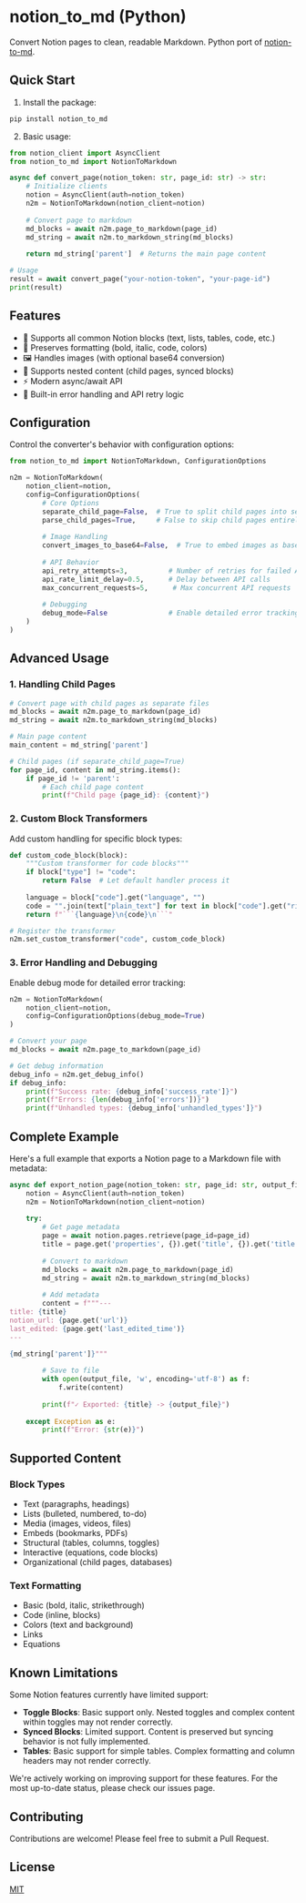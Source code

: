 # notion_to_md (Python)

Convert Notion pages to clean, readable Markdown. Python port of [notion-to-md](https://github.com/souvikinator/notion-to-md).

## Quick Start

1. Install the package:
```bash
pip install notion_to_md
```

2. Basic usage:
```python
from notion_client import AsyncClient
from notion_to_md import NotionToMarkdown

async def convert_page(notion_token: str, page_id: str) -> str:
    # Initialize clients
    notion = AsyncClient(auth=notion_token)
    n2m = NotionToMarkdown(notion_client=notion)
    
    # Convert page to markdown
    md_blocks = await n2m.page_to_markdown(page_id)
    md_string = await n2m.to_markdown_string(md_blocks)
    
    return md_string['parent']  # Returns the main page content

# Usage
result = await convert_page("your-notion-token", "your-page-id")
print(result)
```

## Features

- 🎯 Supports all common Notion blocks (text, lists, tables, code, etc.)
- 📝 Preserves formatting (bold, italic, code, colors)
- 🖼️ Handles images (with optional base64 conversion)
- 📑 Supports nested content (child pages, synced blocks)
- ⚡ Modern async/await API
- 🔁 Built-in error handling and API retry logic

## Configuration

Control the converter's behavior with configuration options:

```python
from notion_to_md import NotionToMarkdown, ConfigurationOptions

n2m = NotionToMarkdown(
    notion_client=notion,
    config=ConfigurationOptions(
        # Core Options
        separate_child_page=False,  # True to split child pages into separate files
        parse_child_pages=True,     # False to skip child pages entirely
        
        # Image Handling
        convert_images_to_base64=False,  # True to embed images as base64
        
        # API Behavior
        api_retry_attempts=3,          # Number of retries for failed API calls
        api_rate_limit_delay=0.5,      # Delay between API calls
        max_concurrent_requests=5,      # Max concurrent API requests
        
        # Debugging
        debug_mode=False               # Enable detailed error tracking
    )
)
```

## Advanced Usage

### 1. Handling Child Pages

```python
# Convert page with child pages as separate files
md_blocks = await n2m.page_to_markdown(page_id)
md_string = await n2m.to_markdown_string(md_blocks)

# Main page content
main_content = md_string['parent']

# Child pages (if separate_child_page=True)
for page_id, content in md_string.items():
    if page_id != 'parent':
        # Each child page content
        print(f"Child page {page_id}: {content}")
```

### 2. Custom Block Transformers

Add custom handling for specific block types:

```python
def custom_code_block(block):
    """Custom transformer for code blocks"""
    if block["type"] != "code":
        return False  # Let default handler process it
        
    language = block["code"].get("language", "")
    code = "".join(text["plain_text"] for text in block["code"].get("rich_text", []))
    return f"```{language}\n{code}\n```"

# Register the transformer
n2m.set_custom_transformer("code", custom_code_block)
```

### 3. Error Handling and Debugging

Enable debug mode for detailed error tracking:

```python
n2m = NotionToMarkdown(
    notion_client=notion,
    config=ConfigurationOptions(debug_mode=True)
)

# Convert your page
md_blocks = await n2m.page_to_markdown(page_id)

# Get debug information
debug_info = n2m.get_debug_info()
if debug_info:
    print(f"Success rate: {debug_info['success_rate']}")
    print(f"Errors: {len(debug_info['errors'])}")
    print(f"Unhandled types: {debug_info['unhandled_types']}")
```

## Complete Example

Here's a full example that exports a Notion page to a Markdown file with metadata:

```python
async def export_notion_page(notion_token: str, page_id: str, output_file: str):
    notion = AsyncClient(auth=notion_token)
    n2m = NotionToMarkdown(notion_client=notion)
    
    try:
        # Get page metadata
        page = await notion.pages.retrieve(page_id=page_id)
        title = page.get('properties', {}).get('title', {}).get('title', [{}])[0].get('plain_text', 'Untitled')
        
        # Convert to markdown
        md_blocks = await n2m.page_to_markdown(page_id)
        md_string = await n2m.to_markdown_string(md_blocks)
        
        # Add metadata
        content = f"""---
title: {title}
notion_url: {page.get('url')}
last_edited: {page.get('last_edited_time')}
---

{md_string['parent']}"""
        
        # Save to file
        with open(output_file, 'w', encoding='utf-8') as f:
            f.write(content)
            
        print(f"✓ Exported: {title} -> {output_file}")
        
    except Exception as e:
        print(f"Error: {str(e)}")
```

## Supported Content

### Block Types
- Text (paragraphs, headings)
- Lists (bulleted, numbered, to-do)
- Media (images, videos, files)
- Embeds (bookmarks, PDFs)
- Structural (tables, columns, toggles)
- Interactive (equations, code blocks)
- Organizational (child pages, databases)

### Text Formatting
- Basic (bold, italic, strikethrough)
- Code (inline, blocks)
- Colors (text and background)
- Links
- Equations

## Known Limitations

Some Notion features currently have limited support:

- **Toggle Blocks**: Basic support only. Nested toggles and complex content within toggles may not render correctly.
- **Synced Blocks**: Limited support. Content is preserved but syncing behavior is not fully implemented.
- **Tables**: Basic support for simple tables. Complex formatting and column headers may not render correctly.

We're actively working on improving support for these features. For the most up-to-date status, please check our issues page.

## Contributing

Contributions are welcome! Please feel free to submit a Pull Request.

## License

[MIT](LICENSE)